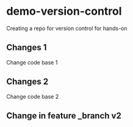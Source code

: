 # demo-version-control
Creating a repo for version control for hands-on


## Changes 1
Change code base 1


## Changes 2
Change code base 2

## Change in feature _branch v2
